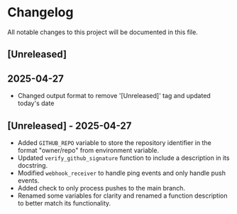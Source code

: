# Changelog

All notable changes to this project will be documented in this file.

## [Unreleased]
## 2025-04-27
- Changed output format to remove '[Unreleased]' tag and updated today's date

## [Unreleased] - 2025-04-27
- Added `GITHUB_REPO` variable to store the repository identifier in the format "owner/repo" from environment variable.
- Updated `verify_github_signature` function to include a description in its docstring.
- Modified `webhook_receiver` to handle ping events and only handle push events.
- Added check to only process pushes to the main branch.
- Renamed some variables for clarity and renamed a function description to better match its functionality.

